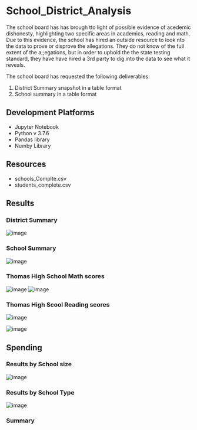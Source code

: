 # School_District_Analysis
The school board has has brough tto light of possible evidence of acedemic dishonesty, highlighting two specific areas in academics, reading and math. Due to this evidence, the school has hired an outside resource to look nto the data to prove or disprove the allegations.  They do not know of the full extent of the a;;egations, but in order to uphold the the state testing standard, they have have hired a 3rd party to dig into the data to see what it reveals.

The school board has requested the following deliverables:
1. District Summary snapshot in a table format
2. School summary in a table format


## Development Platforms

 - Jupyter Notebook
 - Python v 3.7.6
 - Pandas library
 - Numby Library

## Resources
 - schools_Complte.csv
 - students_complete.csv

## Results



### District Summary

![image](https://user-images.githubusercontent.com/94253815/146627702-6e947c5d-023f-459f-8cdd-75e820fab993.png)


### School Summary

![image](https://user-images.githubusercontent.com/94253815/146627726-d0e3c462-44a1-419b-9f15-fc1b7ffbc249.png)


### Thomas High School Math scores

![image](https://user-images.githubusercontent.com/94253815/146628529-ee026620-154c-406d-9f06-5ce9f4ed2fc8.png)
![image](https://user-images.githubusercontent.com/94253815/146685694-7e0e8c43-03cc-4ae3-88c7-ec92e37351b0.png)


### Thomas High Scool Reading scores

![image](https://user-images.githubusercontent.com/94253815/146628530-962123cd-a561-4264-a2b1-7445ee3b2da8.png)

![image](https://user-images.githubusercontent.com/94253815/146685740-d336a368-04f6-42fa-a86c-9c9824d8bd4f.png)


## Spending


### Results by School size

![image](https://user-images.githubusercontent.com/94253815/146686761-5dc370b0-1d57-43fd-b95b-dc82bac59d8b.png)



### Results by School Type

![image](https://user-images.githubusercontent.com/94253815/146628707-b84e640b-5579-4c09-9b05-0a0abeab71fe.png)


### Summary
